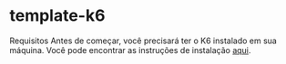 # template-k6

Requisitos
Antes de começar, você precisará ter o K6 instalado em sua máquina. Você pode encontrar as instruções de instalação [aqui](https://k6.io/docs/getting-started/installation/).
